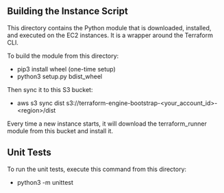 ## Building the Instance Script

This directory contains the Python module that is downloaded, installed, and executed on the EC2 instances. It is a wrapper around the Terraform CLI.

To build the module from this directory:

* pip3 install wheel (one-time setup)
* python3 setup.py bdist_wheel

Then sync it to this S3 bucket:

* aws s3 sync dist s3://terraform-engine-bootstrap-<your_account_id>-\<region>/dist

Every time a new instance starts, it will download the terraform_runner module from this bucket and install it. 


## Unit Tests

To run the unit tests, execute this command from this directory:

* python3 -m unittest
